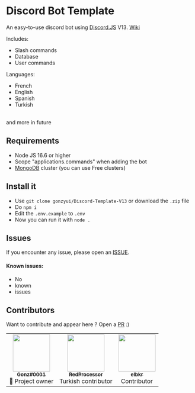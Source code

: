 # Discord Bot Template

An easy-to-use discord bot using [Discord.JS](https://discord.js.org) V13.
[Wiki](https://github.com/gonzyui/Discord-Template-V13/wiki)

Includes:
- Slash commands
- Database
- User commands

Languages:
- French
- English
- Spanish
- Turkish
<br>
and more in future

## Requirements

- Node JS 16.6 or higher
- Scope "applications.commands" when adding the bot
- [MongoDB](https://www.mongodb.com) cluster (you can use Free clusters)

## Install it

- Use `git clone gonzyui/Discord-Template-V13` or download the `.zip` file
- Do `npm i`
- Edit the `.env.example` to `.env`
- Now you can run it with `node .`

## Issues

If you encounter any issue, please open an [ISSUE](https://github.com/gonzyui/Discord-Template-V13/issues).
<br>
#### Known issues:

- No
- known
- issues

## Contributors

Want to contribute and appear here ? Open a [PR](https://github.com/gonzyui/Discord-Template-V13/pulls) :)

<table>
  <tr>
     <td align="center"><a href="https://github.com/gonzyui"><img src="https://cdn.discordapp.com/attachments/869151007542763520/887821613897236490/897bfd4bfa693d751df0a1bd39af28bd.png" width="100px;" alt=""/><br /><sub><b>Gonz#0001</b></sub></a><br /><a title="Owner">👑 Project owner</a></td>
         <td align="center"><a href="https://github.com/RedProcessor"><img src="https://avatars.githubusercontent.com/u/68755582?v=4" width="100px;" alt=""/><br /><sub><b>RedProcessor</b></sub></a><br /><a title="Contributor">Turkish contributor</a></td>
             <td align="center"><a href="https://github.com/elbkr"><img src="https://avatars.githubusercontent.com/u/77508640?v=4" width="100px;" alt=""/><br /><sub><b>elbkr</b></sub></a><br /><a title="Contributor">Contributor</a></td>
  </tr>
</table>
